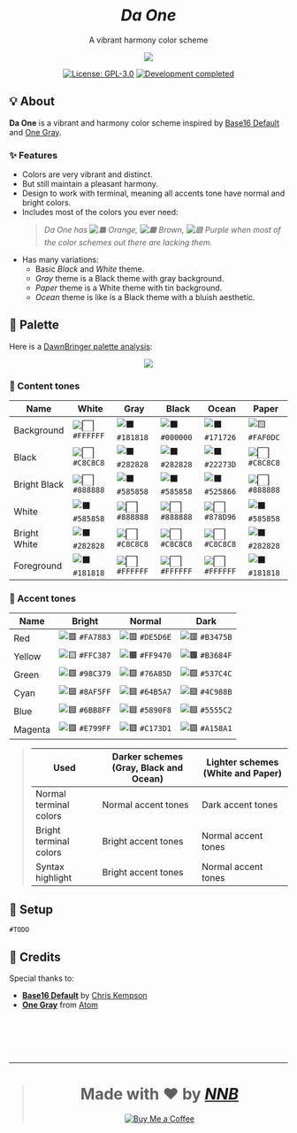 <h1 align="center"><i>Da One</i></h1>
<p align="center">A vibrant harmony color scheme</p>
<p align="center"><img src="https://user-images.githubusercontent.com/43980777/130759405-d6e774e6-ce86-4549-8b9e-39e1226edf70.png"></p>
<p align="center"><a href="https://github.com/NNBnh/baseone/blob/main/LICENSE"><img src="https://img.shields.io/badge/license-gpl--3.0-%236BB8FF.svg?labelColor=525866&style=for-the-badge&logoColor=FFFFFF" alt="License: GPL-3.0"></a> <a href="https://gist.github.com/NNBnh/9ef453aba3efce26046e0d3119dab5a7#development-completed"><img src="https://img.shields.io/badge/development-completed-%236BB8FF.svg?labelColor=525866&style=for-the-badge&logoColor=FFFFFF" alt="Development completed"></a></p>

## 💡 About
**Da One** is a vibrant and harmony color scheme inspired by [Base16 Default](https://github.com/chriskempson/base16-default-schemes) and [One Gray](https://github.com/atom/atom/tree/master/packages/one-dark-syntax).

### ✨ Features
- Colors are very vibrant and distinct.
- But still maintain a pleasant harmony.
- Design to work with terminal, meaning all accents tone have normal and bright colors.
- Includes most of the colors you ever need:
  > *Da One has ![🟧](https://place-hold.it/12x12/FF9470?text=+) Orange, ![🟫](https://place-hold.it/12x12/B3684F?text=+) Brown, ![🟪](https://place-hold.it/12x12/5555C2?text=+) Purple when most of the color schemes out there are lacking them.*
- Has many variations:
  - Basic *Black* and *White* theme.
  - *Gray* theme is a Black theme with gray background.
  - *Paper* theme is a White theme with tin background.
  - *Ocean* theme is like is a Black theme with a bluish aesthetic.

## 🎨 Palette
Here is a [DawnBringer palette analysis](https://lospec.com/palettes/dawnbringer-palette-analyser):

<p align="center"><a href="https://lospec.com/i/82yh"><img src="https://user-images.githubusercontent.com/43980777/130712592-8aca13eb-4ddb-45e3-b4a2-eb7629a3e4dc.png"></a></p>

### 🔳 Content tones

| Name         | White                                                      | Gray                                                       | Black                                                      | Ocean                                                      | Paper                                                      |
| ------------ | ---------------------------------------------------------- | ---------------------------------------------------------- | ---------------------------------------------------------- | ---------------------------------------------------------- | ---------------------------------------------------------- |
| Background   | ![⬜](https://place-hold.it/16x16/FFFFFF?text=+) `#FFFFFF` | ![⬛](https://place-hold.it/16x16/181818?text=+) `#181818` | ![⬛](https://place-hold.it/16x16/000000?text=+) `#000000` | ![⬛](https://place-hold.it/16x16/171726?text=+) `#171726` | ![🟨](https://place-hold.it/16x16/FAF0DC?text=+) `#FAF0DC` |
| Black        | ![⬜](https://place-hold.it/16x16/C8C8C8?text=+) `#C8C8C8` | ![⬛](https://place-hold.it/16x16/282828?text=+) `#282828` | ![⬛](https://place-hold.it/16x16/282828?text=+) `#282828` | ![⬛](https://place-hold.it/16x16/22273D?text=+) `#22273D` | ![⬜](https://place-hold.it/16x16/C8C8C8?text=+) `#C8C8C8` |
| Bright Black | ![⬜](https://place-hold.it/16x16/888888?text=+) `#888888` | ![⬛](https://place-hold.it/16x16/585858?text=+) `#585858` | ![⬛](https://place-hold.it/16x16/585858?text=+) `#585858` | ![⬛](https://place-hold.it/16x16/525866?text=+) `#525866` | ![⬜](https://place-hold.it/16x16/888888?text=+) `#888888` |
| White        | ![⬛](https://place-hold.it/16x16/585858?text=+) `#585858` | ![⬜](https://place-hold.it/16x16/888888?text=+) `#888888` | ![⬜](https://place-hold.it/16x16/888888?text=+) `#888888` | ![⬜](https://place-hold.it/16x16/878D96?text=+) `#878D96` | ![⬛](https://place-hold.it/16x16/585858?text=+) `#585858` |
| Bright White | ![⬛](https://place-hold.it/16x16/282828?text=+) `#282828` | ![⬜](https://place-hold.it/16x16/C8C8C8?text=+) `#C8C8C8` | ![⬜](https://place-hold.it/16x16/C8C8C8?text=+) `#C8C8C8` | ![⬜](https://place-hold.it/16x16/C8C8C8?text=+) `#C8C8C8` | ![⬛](https://place-hold.it/16x16/282828?text=+) `#282828` |
| Foreground   | ![⬛](https://place-hold.it/16x16/181818?text=+) `#181818` | ![⬜](https://place-hold.it/16x16/FFFFFF?text=+) `#FFFFFF` | ![⬜](https://place-hold.it/16x16/FFFFFF?text=+) `#FFFFFF` | ![⬜](https://place-hold.it/16x16/FFFFFF?text=+) `#FFFFFF` | ![⬛](https://place-hold.it/16x16/181818?text=+) `#181818` |

### 🌈 Accent tones

| Name    | Bright                                                     | Normal                                                     | Dark                                                       |
| ------- | ---------------------------------------------------------- | ---------------------------------------------------------- | ---------------------------------------------------------- |
| Red     | ![🟥](https://place-hold.it/16x16/FA7883?text=+) `#FA7883` | ![🟥](https://place-hold.it/16x16/DE5D6E?text=+) `#DE5D6E` | ![🟥](https://place-hold.it/16x16/B3475B?text=+) `#B3475B` |
| Yellow  | ![🟨](https://place-hold.it/16x16/FFC387?text=+) `#FFC387` | ![🟧](https://place-hold.it/16x16/FF9470?text=+) `#FF9470` | ![🟫](https://place-hold.it/16x16/B3684F?text=+) `#B3684F` |
| Green   | ![🟩](https://place-hold.it/16x16/98C379?text=+) `#98C379` | ![🟩](https://place-hold.it/16x16/76A85D?text=+) `#76A85D` | ![🟩](https://place-hold.it/16x16/537C4C?text=+) `#537C4C` |
| Cyan    | ![🟦](https://place-hold.it/16x16/8AF5FF?text=+) `#8AF5FF` | ![🟦](https://place-hold.it/16x16/64B5A7?text=+) `#64B5A7` | ![🟦](https://place-hold.it/16x16/4C988B?text=+) `#4C988B` |
| Blue    | ![🟦](https://place-hold.it/16x16/6BB8FF?text=+) `#6BB8FF` | ![🟦](https://place-hold.it/16x16/5890F8?text=+) `#5890F8` | ![🟦](https://place-hold.it/16x16/5555C2?text=+) `#5555C2` |
| Magenta | ![🟪](https://place-hold.it/16x16/E799FF?text=+) `#E799FF` | ![🟪](https://place-hold.it/16x16/C173D1?text=+) `#C173D1` | ![🟪](https://place-hold.it/16x16/A158A1?text=+) `#A158A1` |

> | Used                   | Darker schemes (Gray, Black and Ocean) | Lighter schemes (White and Paper) |
> | ---------------------- | -------------------------------------- | --------------------------------- |
> | Normal terminal colors | Normal accent tones                    | Dark accent tones                 |
> | Bright terminal colors | Bright accent tones                    | Normal accent tones               |
> | Syntax highlight       | Bright accent tones                    | Normal accent tones               |

## 🚀 Setup
`#TODO`

## 💌 Credits
Special thanks to:
- [**Base16 Default**](https://github.com/chriskempson/base16-default-schemes) by [Chris Kempson](https://github.com/chriskempson)
- [**One Gray**](https://github.com/atom/atom/tree/master/packages/one-dark-syntax) from [Atom](https://atom.io)

<br><br><br><br>

---

> <h1 align="center">Made with ❤️ by <a href="https://github.com/NNBnh"><i>NNB</i></a></h1>
>
> <p align="center"><a href="https://www.buymeacoffee.com/nnbnh"><img src="https://img.shields.io/badge/buy_me_a_coffee%20-%23F7CA88.svg?logo=buy-me-a-coffee&logoColor=333333&style=for-the-badge" alt="Buy Me a Coffee"></a></p>
